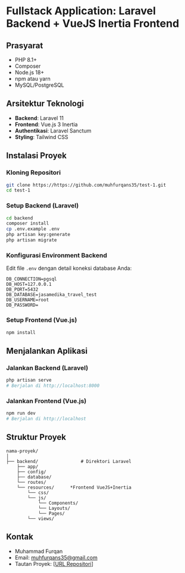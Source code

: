 # Fullstack Application: Laravel Backend + VueJS Inertia Frontend

## Prasyarat

-   PHP 8.1+
-   Composer
-   Node.js 18+
-   npm atau yarn
-   MySQL/PostgreSQL

## Arsitektur Teknologi

-   **Backend**: Laravel 11
-   **Frontend**: Vue.js 3 Inertia
-   **Authentikasi**: Laravel Sanctum
-   **Styling**: Tailwind CSS

## Instalasi Proyek

### Kloning Repositori

```bash
git clone https://https://github.com/muhfurqans35/test-1.git
cd test-1
```

### Setup Backend (Laravel)

```bash
cd backend
composer install
cp .env.example .env
php artisan key:generate
php artisan migrate
```

### Konfigurasi Environment Backend

Edit file `.env` dengan detail koneksi database Anda:

```
DB_CONNECTION=pgsql
DB_HOST=127.0.0.1
DB_PORT=5432
DB_DATABASE=jasamedika_travel_test
DB_USERNAME=root
DB_PASSWORD=
```

### Setup Frontend (Vue.js)

```bash
npm install
```

## Menjalankan Aplikasi

### Jalankan Backend (Laravel)

```bash
php artisan serve
# Berjalan di http://localhost:8000
```

### Jalankan Frontend (Vue.js)

```bash
npm run dev
# Berjalan di http://localhost
```

## Struktur Proyek

```
nama-proyek/
│
├── backend/                # Direktori Laravel
    ├── app/
    ├── config/
    ├── database/
    └── routes/
    └── resources/      *Frontend VueJS+Inertia
        └── css/
        └── js/
            └── Components/
            └── Layouts/
            └── Pages/
        └── views/
```

## Kontak

-   Muhammad Furqan
-   Email: muhfurqans35@gmail.com
-   Tautan Proyek: [[URL Repositori](https://github.com/muhfurqans35/test-1)]
